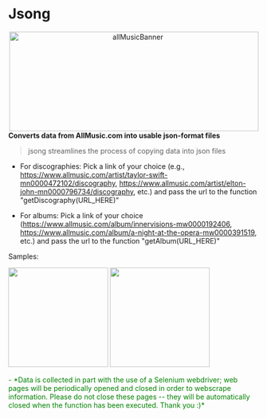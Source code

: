 # Jsong
<center> <img width="500" height="200" src="https://cdn-s3.allmusic.com/cms/2202/newallmusic_blog.png" alt="allMusicBanner"> </center>
<b> Converts data from AllMusic.com into usable json-format files </b>


> jsong streamlines the process of copying data into json files

- For discographies: Pick a link of your choice (e.g., https://www.allmusic.com/artist/taylor-swift-mn0000472102/discography, https://www.allmusic.com/artist/elton-john-mn0000796734/discography, etc.) and pass the url to the function "getDiscography(URL_HERE)"

- For albums: Pick a link of your choice (https://www.allmusic.com/album/innervisions-mw0000192406, https://www.allmusic.com/album/a-night-at-the-opera-mw0000391519, etc.) and pass the url to the function "getAlbum(URL_HERE)"
          
Samples:      
<div float="left">
  <img width="200" height="200" src="https://user-images.githubusercontent.com/119715495/211178432-2881137d-d7fd-48b4-bc29-c269fce518d7.png">

      
  <img width="200" height="200" src="https://user-images.githubusercontent.com/119715495/211178248-2b4c0b50-5b01-452c-b1c1-d6ffbf459272.png">
</div>

<p style="color: green"> - *Data is collected in part with the use of a Selenium webdriver; web pages will be periodically opened and closed in order to webscrape information. Please do not close these pages -- they will be automatically closed when the function has been executed. Thank you :)* </p>

